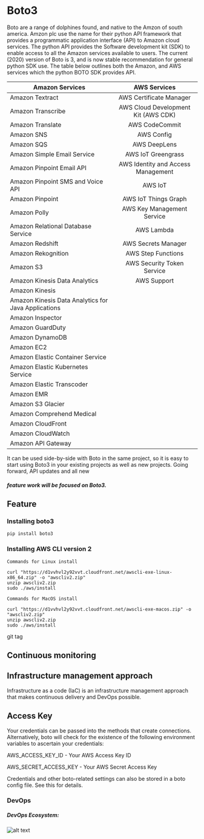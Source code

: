 # Boto3


Boto are a range of dolphines found, and native to the Amzon of south america.  Amzon plc use the name for their python 
API framework that provides a programmatic application interface (API) to Amazon cloud services.  The python API 
provides the Software development kit (SDK) to enable access to all the Amazon services available to users. 
The current (2020) version of Boto is 3, and is now stable recommendation for general python SDK use.
The table below outlines both the Amazon, and AWS services which the python BOTO SDK provides API.

| Amazon Services                                        | AWS Services                      |
|-------------------------------------------------------|:---------------------------------:|
|Amazon Textract                                        |  AWS Certificate Manager                                |
|Amazon Transcribe                                      |  AWS Cloud Development Kit (AWS CDK)
|Amazon Translate                                       |  AWS CodeCommit
|Amazon SNS                                             |  AWS Config
|Amazon SQS                                             |  AWS DeepLens
|Amazon Simple Email Service                            |  AWS IoT Greengrass
|Amazon Pinpoint Email API                              |  AWS Identity and Access Management
|Amazon Pinpoint SMS and Voice API                      |  AWS IoT
|Amazon Pinpoint                                        |  AWS IoT Things Graph
|Amazon Polly                                           |  AWS Key Management Service
|Amazon Relational Database Service                     |  AWS Lambda
|Amazon Redshift                                        |  AWS Secrets Manager
|Amazon Rekognition                                     |  AWS Step Functions
|Amazon S3                                              |  AWS Security Token Service
|Amazon Kinesis Data Analytics                          |  AWS Support
|Amazon Kinesis                                         |
|Amazon Kinesis Data Analytics for Java Applications    |
|Amazon Inspector                                       |
|Amazon GuardDuty                                       |
|Amazon DynamoDB                                        |
|Amazon EC2                                             |
|Amazon Elastic Container Service                       |
|Amazon Elastic Kubernetes Service                      |
|Amazon Elastic Transcoder                              |
|Amazon EMR                                             |
|Amazon S3 Glacier                                      |
|Amazon Comprehend Medical                              |
|Amazon CloudFront                                      |
|Amazon CloudWatch                                      |
|Amazon API Gateway                                     |

It can be used side-by-side with Boto in the same project, so it is easy to start using
Boto3 in your existing projects as well as new projects. Going forward, API updates and all new

##### feature work will be focused on Boto3.

## Feature

### Installing boto3

```shell
pip install boto3

```

### Installing AWS CLI version 2 
```shell
Commands for Linux install

curl "https://d1vvhvl2y92vvt.cloudfront.net/awscli-exe-linux-x86_64.zip" -o "awscliv2.zip"
unzip awscliv2.zip
sudo ./aws/install

```

```shell
Commands for MacOS install

curl "https://d1vvhvl2y92vvt.cloudfront.net/awscli-exe-macos.zip" -o "awscliv2.zip"
unzip awscliv2.zip
sudo ./aws/install

```
git tag <tagname>

## Continuous monitoring


## Infrastructure management approach
Infrastructure as a code (IaC) is an infrastructure management approach that makes continuous delivery and DevOps possible.

## Access Key
Your credentials can be passed into the methods that create connections. Alternatively, boto will check for the existence of the following environment variables to ascertain your credentials:

AWS_ACCESS_KEY_ID - Your AWS Access Key ID

AWS_SECRET_ACCESS_KEY - Your AWS Secret Access Key

Credentials and other boto-related settings can also be stored in a boto config file. See this for details.

### DevOps


##### DevOps Ecosystem:

![alt text](https://blog.testlodge.com/wp-content/uploads/2018/07/qa-in-devops.png "DevOps Ecosystem")

